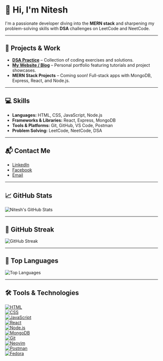 # 👋 Hi, I'm Nitesh

I'm a passionate developer diving into the **MERN stack** and sharpening my problem-solving skills with **DSA** challenges on LeetCode and NeetCode.

---

## 🔗 Projects & Work

- **[DSA Practice](https://github.com/Nitesh0434/DSA-practice)** – Collection of coding exercises and solutions.
- **[My Website / Blog](https://niteshkamat.com.np)** – Personal portfolio featuring tutorials and project showcases.
- **MERN Stack Projects** – Coming soon! Full-stack apps with MongoDB, Express, React, and Node.js.

---

## 💻 Skills

- **Languages:** HTML, CSS, JavaScript, Node.js  
- **Frameworks & Libraries:** React, Express, MongoDB  
- **Tools & Platforms:** Git, GitHub, VS Code, Postman  
- **Problem Solving:** LeetCode, NeetCode, DSA

---

## 📬 Contact Me

- [LinkedIn](https://www.linkedin.com/in/nitesh-kamat-0aab83375)  
- [Facebook](https://www.facebook.com/nitesh.kamat11)  
- [Email](mailto:nitesh0434@gmail.com)

---

## 📈 GitHub Stats

![Nitesh's GitHub Stats](https://github-readme-stats.vercel.app/api?username=Nitesh0434&show_icons=true&hide=prs&count_private=true&theme=radical&cache_seconds=1800)

---

## 🧠 GitHub Streak

![GitHub Streak](https://github-readme-streak-stats.herokuapp.com/?user=Nitesh0434&theme=radical&cache_seconds=1800)

---

## 🥇 Top Languages

![Top Languages](https://github-readme-stats.vercel.app/api/top-langs/?username=Nitesh0434&layout=compact&theme=radical&cache_seconds=1800)

---

## 🛠️ Tools & Technologies

[![HTML](https://img.shields.io/badge/HTML-E34F26?style=for-the-badge&logo=html5&logoColor=white)](https://developer.mozilla.org/en-US/docs/Web/HTML)  
[![CSS](https://img.shields.io/badge/CSS-1572B6?style=for-the-badge&logo=css3&logoColor=white)](https://developer.mozilla.org/en-US/docs/Web/CSS)  
[![JavaScript](https://img.shields.io/badge/JavaScript-F7DF1E?style=for-the-badge&logo=javascript&logoColor=black)](https://developer.mozilla.org/en-US/docs/Web/JavaScript)  
[![React](https://img.shields.io/badge/React-61DAFB?style=for-the-badge&logo=react&logoColor=black)](https://reactjs.org/)  
[![Node.js](https://img.shields.io/badge/Node.js-339933?style=for-the-badge&logo=node.js&logoColor=white)](https://nodejs.org/)  
[![MongoDB](https://img.shields.io/badge/MongoDB-47A248?style=for-the-badge&logo=mongodb&logoColor=white)](https://www.mongodb.com/)  
[![Git](https://img.shields.io/badge/Git-F05032?style=for-the-badge&logo=git&logoColor=white)](https://git-scm.com/)  
[![Neovim](https://img.shields.io/badge/Neovim-57A143?style=for-the-badge&logo=neovim&logoColor=white)](https://neovim.io/)  
[![Postman](https://img.shields.io/badge/Postman-FF6C37?style=for-the-badge&logo=postman&logoColor=white)](https://www.postman.com/)  
[![Fedora](https://img.shields.io/badge/Fedora-294172?style=for-the-badge&logo=fedora&logoColor=white)](https://getfedora.org/)